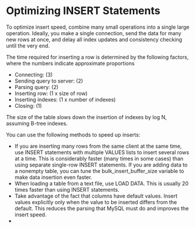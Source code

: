# Optimizing INSERT Statements

To optimize insert speed, combine many small operations into a single large operation. Ideally, you make a single connection, send the data for many new rows at once, and delay all index updates and consistency checking until the very end.

The time required for inserting a row is determined by the following factors, where the numbers indicate approximate proportions

- Connecting: (3)
- Sending query to server: (2)
- Parsing query: (2)
- Inserting row: (1 x size of row)
- Inserting indexes: (1 x number of indexes)
- Closing: (1)

The size of the table slows down the insertion of indexes by log N, assuming B-tree indexes.

You can use the following methods to speed up inserts:

- If you are inserting many rows from the same client at the same time, use INSERT statements with multiple VALUES lists to insert several rows at a time. This is considerably faster (many times in some cases) than using separate single-row INSERT statements. If you are adding data to a nonempty table, you can tune the bulk_insert_buffer_size variable to make data insertion even faster.
- When loading a table from a text file, use LOAD DATA. This is usually 20 times faster than using INSERT statements.
- Take advantage of the fact that columns have default values. Insert values explicitly only when the value to be inserted differs from the default. This reduces the parsing that MySQL must do and improves the insert speed.
- 
